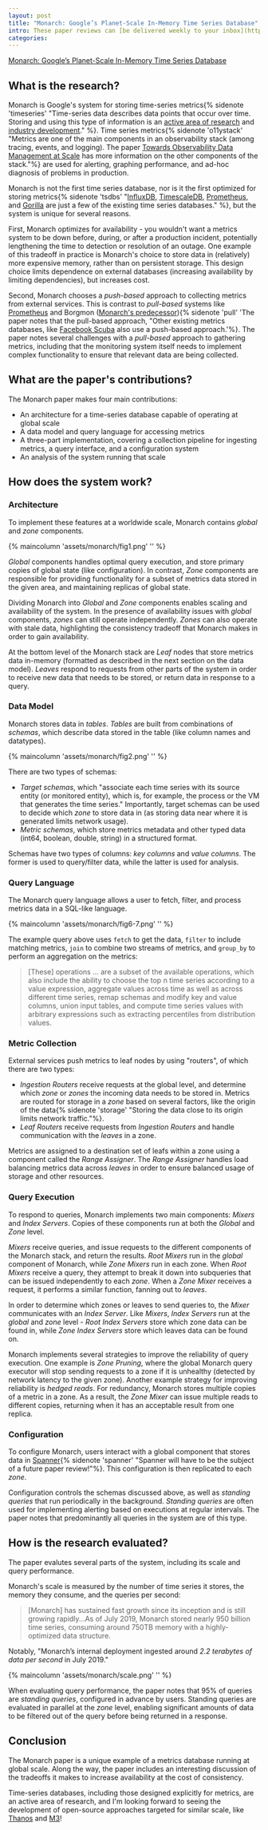 ```yaml
---
layout: post
title: "Monarch: Google’s Planet-Scale In-Memory Time Series Database"
intro: These paper reviews can [be delivered weekly to your inbox](https://newsletter.micahlerner.com/), or you can subscribe to the [Atom feed](https://www.micahlerner.com/feed.xml). As always, feel free to reach out on [Twitter](https://twitter.com/micahlerner) with feedback or suggestions!
categories:
---
```


[Monarch: Google’s Planet-Scale In-Memory Time Series Database](https://research.google/pubs/pub50652/)

## What is the research?

Monarch is Google's system for storing time-series metrics{% sidenote 'timeseries' "Time-series data describes data points that occur over time. Storing and using this type of information is an [active area of research](https://paperswithcode.com/task/time-series) and [industry development](https://www.timescale.com/blog/what-the-heck-is-time-series-data-and-why-do-i-need-a-time-series-database-dcf3b1b18563/)." %}. Time series metrics{% sidenote 'o11ystack' "Metrics are one of the main components in an observability stack (among tracing, events, and logging). The paper [Towards Observability Data Management at Scale](https://people.csail.mit.edu/tatbul/publications/sigmod_record20.pdf) has more information on the other components of the stack."%} are used for alerting, graphing performance, and ad-hoc diagnosis of problems in production.

Monarch is not the first time series database, nor is it the first optimized for storing metrics{% sidenote 'tsdbs' "[InfluxDB](https://www.influxdata.com/), [TimescaleDB](https://www.timescale.com/), [Prometheus](https://prometheus.io/), and [Gorilla](https://www.vldb.org/pvldb/vol8/p1816-teller.pdf) are just a few of the existing time series databases." %}, but the system is unique for several reasons.

First, Monarch optimizes for availability - you wouldn't want a metrics system to be down before, during, or after a production incident, potentially lengthening the time to detection or resolution of an outage. One example of this tradeoff in practice is Monarch's choice to store data in (relatively) more expensive memory, rather than on persistent storage. This design choice limits dependence on external databases (increasing availability by limiting dependencies), but increases cost.

Second, Monarch chooses a _push-based_ approach to collecting metrics from external services. This is contrast to _pull-based_ systems like [Prometheus](https://www.vldb.org/pvldb/vol8/p1816-teller.pdf) and Borgmon ([Monarch's predecessor](https://sre.google/sre-book/practical-alerting/)){% sidenote 'pull' 'The paper notes that the pull-based approach, "Other existing metrics databases, like [Facebook Scuba](https://research.facebook.com/publications/scuba-diving-into-data-at-facebook/) also use a push-based approach.'%}. The paper notes several challenges with a _pull-based_ approach to gathering metrics, including that the monitoring system itself needs to implement complex functionality to ensure that relevant data are being collected.

## What are the paper's contributions?

The Monarch paper makes four main contributions:

- An architecture for a time-series database capable of operating at global scale
- A data model and query language for accessing metrics
- A three-part implementation, covering a collection pipeline for ingesting metrics, a query interface, and a configuration system
- An analysis of the system running that scale

## How does the system work?

### Architecture

To implement these features at a worldwide scale, Monarch contains _global_ and _zone_ components.

{% maincolumn 'assets/monarch/fig1.png' '' %}

_Global_ components handles optimal query execution, and store primary copies of global state (like configuration). In contrast, _Zone_ components are responsible for providing functionality for a subset of metrics data stored in the given area, and maintaining replicas of global state.

Dividing Monarch into _Global_ and _Zone_ components enables scaling and availability of the system. In the presence of availability issues with _global_ components, _zones_  can still operate independently. _Zones_ can also operate with stale data, highlighting the consistency tradeoff that Monarch makes in order to gain availability.

At the bottom level of the Monarch stack are _Leaf_ nodes that store metrics data in-memory (formatted as described in the next section on the data model). _Leaves_ respond to requests from other parts of the system in order to receive new data that needs to be stored, or return data in response to a query.

### Data Model

Monarch stores data in _tables_. _Tables_ are built from combinations of _schemas_, which describe data stored in the table (like column names and datatypes).

{% maincolumn 'assets/monarch/fig2.png' '' %}

There are two types of schemas:

- _Target schemas_, which "associate each time series with its source entity (or monitored entity), which is, for example, the process or the VM that generates the time series." Importantly, target schemas can be used to decide which _zone_ to store data in (as storing data near where it is generated limits network usage).
- _Metric schemas_, which store metrics metadata and other typed data (int64, boolean, double, string) in a structured format.

Schemas have two types of columns: _key columns_ and _value columns_. The former is used to query/filter data, while the latter is used for analysis.

### Query Language

The Monarch query language allows a user to fetch, filter, and process metrics data in a SQL-like language.

{% maincolumn 'assets/monarch/fig6-7.png' '' %}

The example query above uses `fetch` to get the data, `filter` to include matching metrics, `join` to combine two streams of metrics, and `group_by` to perform an aggregation on the metrics:

> [These] operations ... are a subset of the available operations, which also include the ability to choose the top n time series according to a value expression, aggregate values across time as well as across different time series, remap schemas and modify key and value columns, union input tables, and compute time series values with arbitrary expressions such as extracting percentiles from distribution values.

### Metric Collection

External services push metrics to leaf nodes by using "routers", of which there are two types:

- _Ingestion Routers_ receive requests at the global level, and determine which _zone_ or _zones_ the incoming data needs to be stored in. Metrics are routed for storage in a _zone_ based on several factors, like the origin of the data{% sidenote 'storage' "Storing the data close to its origin limits network traffic."%}.
- _Leaf Routers_ receive requests from _Ingestion Routers_ and handle communication with the _leaves_ in a zone.

Metrics are assigned to a destination set of leafs within a zone using a component called the _Range Assigner_. The _Range Assigner_ handles load balancing metrics data across _leaves_ in order to ensure balanced usage of storage and other resources.

### Query Execution

To respond to queries, Monarch implements two main components: _Mixers_ and _Index Servers_. Copies of these components run at both the _Global_ and _Zone_ level.

_Mixers_ receive queries, and issue requests to the different components of the Monarch stack, and return the results. _Root Mixers_ run in the _global_ component of Monarch, while _Zone Mixers_ run in each zone. When _Root Mixers_ receive a query, they attempt to break it down into subqueries that can be issued independently to each _zone_. When a _Zone Mixer_ receives a request, it performs a similar function, fanning out to _leaves_.

In order to determine which zones or leaves to send queries to, the _Mixer_ communicates with an _Index Server_. Like _Mixers_, _Index Servers_ run at the _global_ and _zone_ level - _Root Index Servers_ store which zone data can be found in, while _Zone Index Servers_ store which leaves data can be found on.

Monarch implements several strategies to improve the reliability of query execution. One example is _Zone Pruning_, where the global Monarch query executor will stop sending requests to a zone if it is unhealthy (detected by network latency to the given zone). Another example strategy for improving reliability is _hedged reads_. For redundancy, Monarch stores multiple copies of a metric in a zone. As a result, the _Zone Mixer_ can issue multiple reads to different copies, returning when it has an acceptable result from one replica.

### Configuration

To configure Monarch, users interact with a global component that stores data in [Spanner](https://research.google/pubs/pub39966/){% sidenote 'spanner' "Spanner will have to be the subject of a future paper review!"%}. This configuration is then replicated to each _zone_.

Configuration controls the schemas discussed above, as well as _standing queries_ that run periodically in the background. _Standing queries_ are often used for implementing alerting based on executions at regular intervals. The paper notes that predominantly all queries in the system are of this type.

## How is the research evaluated?

The paper evalutes several parts of the system, including its scale and query performance.

Monarch's scale is measured by the number of time series it stores, the memory they consume, and the queries per second:

> [Monarch] has sustained fast growth since its inception and is still growing rapidly...As of July 2019, Monarch stored nearly 950 billion time series, consuming around 750TB memory with a highly-optimized data structure.

Notably, "Monarch’s internal deployment ingested around *2.2 terabytes of data per second* in July 2019."

{% maincolumn 'assets/monarch/scale.png' '' %}

When evaluating query performance, the paper notes that 95% of queries are _standing queries_, configured in advance by users. Standing queries are evaluated in parallel at the _zone_ level, enabling significant amounts of data to be filtered out of the query before being returned in a response.

## Conclusion

The Monarch paper is a unique example of a metrics database running at global scale. Along the way, the paper includes an interesting discussion of the tradeoffs it makes to increase availability at the cost of consistency.

Time-series databases, including those designed explicitly for metrics, are an active area of research, and I'm looking forward to seeing the development of open-source approaches targeted for similar scale, like [Thanos](https://thanos.io/tip/thanos/design.md/) and [M3](https://m3db.io/)!

